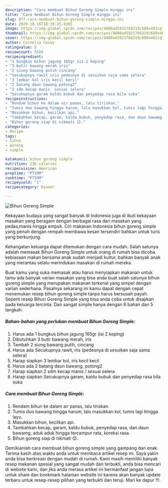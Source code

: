 ```yaml
---
description: "Cara membuat Bihun Goreng Simple minggu ini"
title: "Cara membuat Bihun Goreng Simple minggu ini"
slug: 977-cara-membuat-bihun-goreng-simple-minggu-ini
date: 2020-10-16T18:38:25.830Z
image: https://img-global.cpcdn.com/recipes/4808a45921766319/680x482cq70/bihun-goreng-simple-foto-resep-utama.jpg
thumbnail: https://img-global.cpcdn.com/recipes/4808a45921766319/680x482cq70/bihun-goreng-simple-foto-resep-utama.jpg
cover: https://img-global.cpcdn.com/recipes/4808a45921766319/680x482cq70/bihun-goreng-simple-foto-resep-utama.jpg
author: Cornelia Casey
ratingvalue: 5
reviewcount: 5509
recipeingredient:
- "1 bungkus bihun jagung 165gr isi 2 keping"
- "3 butir bawang merah iris"
- "2 siung bawang putih cincang"
- "Secukupnya rawit iris pedesnya di sesuikan saja sama selera"
- "3 lembar kol iris kecil kecil"
- "2 batang daun bawang potong2"
- "2 sdm kecap manis  sesuai selera"
- "Secukupnya garam kaldu bubuk dan penyedap rasa bila suka"
recipeinstructions:
- "Rendam bihun ke dalam air panas, lalu tiriskan."
- "Tumis duo bawang hingga harum, lalu masukkan kol, tumis lagi hingga layu."
- "Masukkan bihun, kecilkan api."
- "Tambahkan kecap, garam, kaldu bubuk, penyedap rasa, dan daun bawamg, aduk aduk hingga tercampur rata, koreksi rasa."
- "Bihun goreng siap di nikmati 😊."
categories:
- Recipe
tags:
- bihun
- goreng
- simple

katakunci: bihun goreng simple 
nutrition: 236 calories
recipecuisine: American
preptime: "PT29M"
cooktime: "PT59M"
recipeyield: "1"
recipecategory: Dinner

---
```



![Bihun Goreng Simple](https://img-global.cpcdn.com/recipes/4808a45921766319/680x482cq70/bihun-goreng-simple-foto-resep-utama.jpg)

Kekayaan budaya yang sangat banyak di Indonesia juga di ikuti kekayaan masakan yang beragam dengan berbagai rasa dari masakan yang pedas,manis hingga empuk. Ciri makanan Indonesia bihun goreng simple yang penuh dengan rempah membawa kesan tersendiri bahkan untuk turis yang berkunjung.


Kehangatan keluarga dapat ditemukan dengan cara mudah. Salah satunya adalah memasak Bihun Goreng Simple untuk orang di rumah bisa dicoba. kebiasaan makan bersama anak sudah menjadi kultur, bahkan banyak anak yang merantau selalu merindukan masakan di rumah mereka.



Buat kamu yang suka memasak atau harus menyiapkan makanan untuk tamu ada banyak varian masakan yang bisa anda buat salah satunya bihun goreng simple yang merupakan makanan terkenal yang simpel dengan varian sederhana. Pasalnya sekarang ini kamu dapat dengan cepat menemukan resep bihun goreng simple tanpa harus bersusah payah.
Seperti resep Bihun Goreng Simple yang bisa anda coba untuk disajikan pada keluarga tercinta. Dan sangat simple hanya dengan 8 bahan dan 5 langkah.


<!--inarticleads1-->

##### Bahan-bahan yang perlukan membuat Bihun Goreng Simple:

1. Harus ada 1 bungkus bihun jagung 165gr (isi 2 keping)
1. Dibutuhkan 3 butir bawang merah, iris
1. Tambah 2 siung bawang putih, cincang
1. Harus ada Secukupnya rawit, iris (pedesnya di sesuikan saja sama selera)
1. Harap siapkan 3 lembar kol, iris kecil kecil
1. Harus ada 2 batang daun bawang, potong2
1. Harap siapkan 2 sdm kecap manis / sesuai selera
1. Harap siapkan Secukupnya garam, kaldu bubuk dan penyedap rasa bila suka




<!--inarticleads2-->

##### Cara membuat  Bihun Goreng Simple:

1. Rendam bihun ke dalam air panas, lalu tiriskan.
1. Tumis duo bawang hingga harum, lalu masukkan kol, tumis lagi hingga layu.
1. Masukkan bihun, kecilkan api.
1. Tambahkan kecap, garam, kaldu bubuk, penyedap rasa, dan daun bawamg, aduk aduk hingga tercampur rata, koreksi rasa.
1. Bihun goreng siap di nikmati 😊.




Demikianlah cara membuat bihun goreng simple yang gampang dan enak. Terima kasih atas waktu anda untuk membaca artikel resep ini. Saya yakin anda bisa berkreasi dengan mudah di rumah. Kami masih memiliki banyak resep makanan spesial yang sangat mudah dan terbukti, anda bisa mencari di website kami, dan jika anda merasa artikel ini bermanfaat jangan lupa untuk share dan bookmark halaman website ini karena akan banyak update terbaru untuk resep-resep pilihan yang terbukti dan teruji. Mari ke dapur !!!. 
